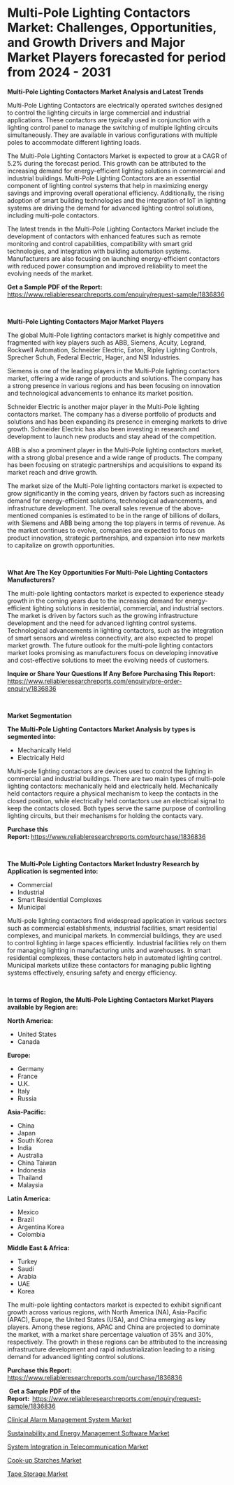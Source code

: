 <p><h1>Multi-Pole Lighting Contactors Market: Challenges, Opportunities, and Growth Drivers and Major Market Players forecasted for period from 2024 - 2031</h1></p><p><strong>Multi-Pole Lighting Contactors Market Analysis and Latest Trends</strong></p>
<p><p>Multi-Pole Lighting Contactors are electrically operated switches designed to control the lighting circuits in large commercial and industrial applications. These contactors are typically used in conjunction with a lighting control panel to manage the switching of multiple lighting circuits simultaneously. They are available in various configurations with multiple poles to accommodate different lighting loads.</p><p>The Multi-Pole Lighting Contactors Market is expected to grow at a CAGR of 5.2% during the forecast period. This growth can be attributed to the increasing demand for energy-efficient lighting solutions in commercial and industrial buildings. Multi-Pole Lighting Contactors are an essential component of lighting control systems that help in maximizing energy savings and improving overall operational efficiency. Additionally, the rising adoption of smart building technologies and the integration of IoT in lighting systems are driving the demand for advanced lighting control solutions, including multi-pole contactors.</p><p>The latest trends in the Multi-Pole Lighting Contactors Market include the development of contactors with enhanced features such as remote monitoring and control capabilities, compatibility with smart grid technologies, and integration with building automation systems. Manufacturers are also focusing on launching energy-efficient contactors with reduced power consumption and improved reliability to meet the evolving needs of the market.</p></p>
<p><strong>Get a Sample PDF of the Report:&nbsp;</strong> <a href="https://www.reliableresearchreports.com/enquiry/request-sample/1836836">https://www.reliableresearchreports.com/enquiry/request-sample/1836836</a></p>
<p>&nbsp;</p>
<p><strong>Multi-Pole Lighting Contactors Major Market Players</strong></p>
<p><p>The global Multi-Pole lighting contactors market is highly competitive and fragmented with key players such as ABB, Siemens, Acuity, Legrand, Rockwell Automation, Schneider Electric, Eaton, Ripley Lighting Controls, Sprecher Schuh, Federal Electric, Hager, and NSI Industries.</p><p>Siemens is one of the leading players in the Multi-Pole lighting contactors market, offering a wide range of products and solutions. The company has a strong presence in various regions and has been focusing on innovation and technological advancements to enhance its market position.</p><p>Schneider Electric is another major player in the Multi-Pole lighting contactors market. The company has a diverse portfolio of products and solutions and has been expanding its presence in emerging markets to drive growth. Schneider Electric has also been investing in research and development to launch new products and stay ahead of the competition.</p><p>ABB is also a prominent player in the Multi-Pole lighting contactors market, with a strong global presence and a wide range of products. The company has been focusing on strategic partnerships and acquisitions to expand its market reach and drive growth.</p><p>The market size of the Multi-Pole lighting contactors market is expected to grow significantly in the coming years, driven by factors such as increasing demand for energy-efficient solutions, technological advancements, and infrastructure development. The overall sales revenue of the above-mentioned companies is estimated to be in the range of billions of dollars, with Siemens and ABB being among the top players in terms of revenue. As the market continues to evolve, companies are expected to focus on product innovation, strategic partnerships, and expansion into new markets to capitalize on growth opportunities.</p></p>
<p>&nbsp;</p>
<p><strong>What Are The Key Opportunities For Multi-Pole Lighting Contactors Manufacturers?</strong></p>
<p><p>The multi-pole lighting contactors market is expected to experience steady growth in the coming years due to the increasing demand for energy-efficient lighting solutions in residential, commercial, and industrial sectors. The market is driven by factors such as the growing infrastructure development and the need for advanced lighting control systems. Technological advancements in lighting contactors, such as the integration of smart sensors and wireless connectivity, are also expected to propel market growth. The future outlook for the multi-pole lighting contactors market looks promising as manufacturers focus on developing innovative and cost-effective solutions to meet the evolving needs of customers.</p></p>
<p><strong>Inquire or Share Your Questions If Any Before Purchasing This Report:</strong> <a href="https://www.reliableresearchreports.com/enquiry/pre-order-enquiry/1836836">https://www.reliableresearchreports.com/enquiry/pre-order-enquiry/1836836</a></p>
<p>&nbsp;</p>
<p><strong>Market Segmentation</strong></p>
<p><strong>The Multi-Pole Lighting Contactors Market Analysis by types is segmented into:</strong></p>
<p><ul><li>Mechanically Held</li><li>Electrically Held</li></ul></p>
<p><p>Multi-pole lighting contactors are devices used to control the lighting in commercial and industrial buildings. There are two main types of multi-pole lighting contactors: mechanically held and electrically held. Mechanically held contactors require a physical mechanism to keep the contacts in the closed position, while electrically held contactors use an electrical signal to keep the contacts closed. Both types serve the same purpose of controlling lighting circuits, but their mechanisms for holding the contacts vary.</p></p>
<p><strong>Purchase this Report:&nbsp;</strong><a href="https://www.reliableresearchreports.com/purchase/1836836">https://www.reliableresearchreports.com/purchase/1836836</a></p>
<p>&nbsp;</p>
<p><strong>The Multi-Pole Lighting Contactors Market Industry Research by Application is segmented into:</strong></p>
<p><ul><li>Commercial</li><li>Industrial</li><li>Smart Residential Complexes</li><li>Municipal</li></ul></p>
<p><p>Multi-pole lighting contactors find widespread application in various sectors such as commercial establishments, industrial facilities, smart residential complexes, and municipal markets. In commercial buildings, they are used to control lighting in large spaces efficiently. Industrial facilities rely on them for managing lighting in manufacturing units and warehouses. In smart residential complexes, these contactors help in automated lighting control. Municipal markets utilize these contactors for managing public lighting systems effectively, ensuring safety and energy efficiency.</p></p>
<p>&nbsp;</p>
<p><strong>In terms of Region, the Multi-Pole Lighting Contactors Market Players available by Region are:</strong></p>
<p>
    <p> <strong> North America: </strong>
        <ul>
            <li>United States</li>
            <li>Canada</li>
        </ul>
        </p> 
    <p> <strong> Europe: </strong>
        <ul>
            <li>Germany</li>
            <li>France</li>
            <li>U.K.</li>
            <li>Italy</li>
            <li>Russia</li>
        </ul>
        </p> 
    <p> <strong> Asia-Pacific: </strong>
        <ul>
            <li>China</li>
            <li>Japan</li>
            <li>South Korea</li>
            <li>India</li>
            <li>Australia</li>
            <li>China Taiwan</li>
            <li>Indonesia</li>
            <li>Thailand</li>
            <li>Malaysia</li>
        </ul>
        </p> 
    <p> <strong> Latin America: </strong>
        <ul>
            <li>Mexico</li>
            <li>Brazil</li>
            <li>Argentina Korea</li>
            <li>Colombia</li>
        </ul>
        </p> 
    <p> <strong> Middle East & Africa: </strong>
        <ul>
            <li>Turkey</li>
            <li>Saudi</li>
            <li>Arabia</li>
            <li>UAE</li>
            <li>Korea</li>
        </ul>
    </p>
    </p>
<p><p>The multi-pole lighting contactors market is expected to exhibit significant growth across various regions, with North America (NA), Asia-Pacific (APAC), Europe, the United States (USA), and China emerging as key players. Among these regions, APAC and China are projected to dominate the market, with a market share percentage valuation of 35% and 30%, respectively. The growth in these regions can be attributed to the increasing infrastructure development and rapid industrialization leading to a rising demand for advanced lighting control solutions.</p></p>
<p><strong>Purchase this Report: </strong><a href="https://www.reliableresearchreports.com/purchase/1836836">https://www.reliableresearchreports.com/purchase/1836836</a></p>
<p>&nbsp;<strong>Get a Sample PDF of the Report:&nbsp;&nbsp;</strong><a href="https://www.reliableresearchreports.com/enquiry/request-sample/1836836">https://www.reliableresearchreports.com/enquiry/request-sample/1836836</a></p>
<p><strong></strong></p>
<p><p><a href="https://github.com/suaretopek9/Market-Research-Report-List-1/blob/main/clinical-alarm-management-system-market.md">Clinical Alarm Management System Market</a></p><p><a href="https://medium.com/@stevengarcia756/sustainability-and-energy-management-software-market-share-evolution-and-market-growth-trends-2024-2c30f36280a1">Sustainability and Energy Management Software Market</a></p><p><a href="https://medium.com/@stevengarcia756/system-integration-in-telecommunication-market-analysis-and-sze-forecasted-for-period-from-2024-to-f7a29d8df06a">System Integration in Telecommunication Market</a></p><p><a href="https://github.com/mharielmesa/Market-Research-Report-List-2/blob/main/cook-up-starches-market.md">Cook-up Starches Market</a></p><p><a href="https://medium.com/@stevengarcia756/tape-storage-market-outlook-industry-overview-and-forecast-2024-to-2031-642ef8c53fe4">Tape Storage Market</a></p></p>